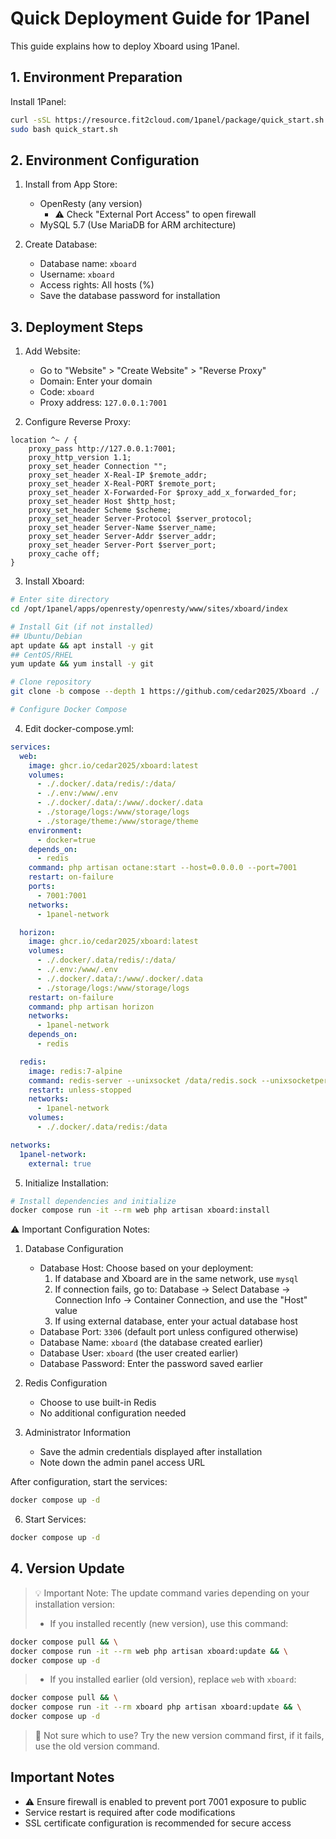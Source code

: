# Quick Deployment Guide for 1Panel

This guide explains how to deploy Xboard using 1Panel.

## 1. Environment Preparation

Install 1Panel:
```bash
curl -sSL https://resource.fit2cloud.com/1panel/package/quick_start.sh -o quick_start.sh && \
sudo bash quick_start.sh
```

## 2. Environment Configuration

1. Install from App Store:
   - OpenResty (any version)
     - ⚠️ Check "External Port Access" to open firewall
   - MySQL 5.7 (Use MariaDB for ARM architecture)

2. Create Database:
   - Database name: `xboard`
   - Username: `xboard`
   - Access rights: All hosts (%)
   - Save the database password for installation

## 3. Deployment Steps

1. Add Website:
   - Go to "Website" > "Create Website" > "Reverse Proxy"
   - Domain: Enter your domain
   - Code: `xboard`
   - Proxy address: `127.0.0.1:7001`

2. Configure Reverse Proxy:
```nginx
location ^~ / {
    proxy_pass http://127.0.0.1:7001;
    proxy_http_version 1.1;
    proxy_set_header Connection "";
    proxy_set_header X-Real-IP $remote_addr;
    proxy_set_header X-Real-PORT $remote_port;
    proxy_set_header X-Forwarded-For $proxy_add_x_forwarded_for;
    proxy_set_header Host $http_host;
    proxy_set_header Scheme $scheme;
    proxy_set_header Server-Protocol $server_protocol;
    proxy_set_header Server-Name $server_name;
    proxy_set_header Server-Addr $server_addr;
    proxy_set_header Server-Port $server_port;
    proxy_cache off;
}
```

3. Install Xboard:
```bash
# Enter site directory
cd /opt/1panel/apps/openresty/openresty/www/sites/xboard/index

# Install Git (if not installed)
## Ubuntu/Debian
apt update && apt install -y git
## CentOS/RHEL
yum update && yum install -y git

# Clone repository
git clone -b compose --depth 1 https://github.com/cedar2025/Xboard ./

# Configure Docker Compose
```

4. Edit docker-compose.yml:
```yaml
services:
  web:
    image: ghcr.io/cedar2025/xboard:latest
    volumes:
      - ./.docker/.data/redis/:/data/
      - ./.env:/www/.env
      - ./.docker/.data/:/www/.docker/.data
      - ./storage/logs:/www/storage/logs
      - ./storage/theme:/www/storage/theme
    environment:
      - docker=true
    depends_on:
      - redis
    command: php artisan octane:start --host=0.0.0.0 --port=7001
    restart: on-failure
    ports:
      - 7001:7001
    networks:
      - 1panel-network

  horizon:
    image: ghcr.io/cedar2025/xboard:latest
    volumes:
      - ./.docker/.data/redis/:/data/
      - ./.env:/www/.env
      - ./.docker/.data/:/www/.docker/.data
      - ./storage/logs:/www/storage/logs
    restart: on-failure
    command: php artisan horizon
    networks:
      - 1panel-network
    depends_on:
      - redis

  redis:
    image: redis:7-alpine
    command: redis-server --unixsocket /data/redis.sock --unixsocketperm 777 --save 900 1 --save 300 10 --save 60 10000
    restart: unless-stopped
    networks:
      - 1panel-network
    volumes:
      - ./.docker/.data/redis:/data

networks:
  1panel-network:
    external: true
```

5. Initialize Installation:
```bash
# Install dependencies and initialize
docker compose run -it --rm web php artisan xboard:install
```

⚠️ Important Configuration Notes:
1. Database Configuration
   - Database Host: Choose based on your deployment:
     1. If database and Xboard are in the same network, use `mysql`
     2. If connection fails, go to: Database -> Select Database -> Connection Info -> Container Connection, and use the "Host" value
     3. If using external database, enter your actual database host
   - Database Port: `3306` (default port unless configured otherwise)
   - Database Name: `xboard` (the database created earlier)
   - Database User: `xboard` (the user created earlier)
   - Database Password: Enter the password saved earlier

2. Redis Configuration
   - Choose to use built-in Redis
   - No additional configuration needed

3. Administrator Information
   - Save the admin credentials displayed after installation
   - Note down the admin panel access URL

After configuration, start the services:
```bash
docker compose up -d
```

6. Start Services:
```bash
docker compose up -d
```

## 4. Version Update

> 💡 Important Note: The update command varies depending on your installation version:
> - If you installed recently (new version), use this command:
```bash
docker compose pull && \
docker compose run -it --rm web php artisan xboard:update && \
docker compose up -d
```
> - If you installed earlier (old version), replace `web` with `xboard`:
```bash
docker compose pull && \
docker compose run -it --rm xboard php artisan xboard:update && \
docker compose up -d
```
> 🤔 Not sure which to use? Try the new version command first, if it fails, use the old version command.

## Important Notes

- ⚠️ Ensure firewall is enabled to prevent port 7001 exposure to public
- Service restart is required after code modifications
- SSL certificate configuration is recommended for secure access 
